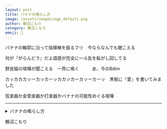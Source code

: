 ```yaml
---
layout: post
title: バナナの鳴らし方
image: /assets/images/ogp_default.png
author: 鵺沼こもり
category: 鵺沼こもり
emoji: 🎩
---
```


<div class="tanka-area"><div class="tanka">
<p>バナナの輪郭に沿って指揮棒を振るフリ　今ならなんでも聴こえる</p>

<p>何が『がらんどう』だよ語感が完全に一斗缶を転がし回してる</p>

<p>野良猫の喧嘩が聞こえる　一斉に鳴く　　　あ、今のBdim</p>

<p>カッカカカッーカッカーッカカッカーカッーカーッ　黒板に『愛』を書いてみました</p>

<p>弦楽器か金管楽器か打楽器かバナナの可能性めぐる喧嘩</p>

</div></div>

---

<details><summary>バナナの鳴らし方</summary>
バナナの輪郭に沿って指揮棒を振るフリ　今ならなんでも聴こえる<br />
何が『がらんどう』だよ語感が完全に一斗缶を転がし回してる<br />
野良猫の喧嘩が聞こえる　一斉に鳴く　　　あ、今のBdim<br />
カッカカカッーカッカーッカカッカーカッーカーッ　黒板に『愛』を書いてみました<br />
弦楽器か金管楽器か打楽器かバナナの可能性めぐる喧嘩<br />
<br />

</details>

鵺沼こもり
